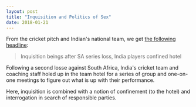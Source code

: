 ```yaml
---
layout: post
title: "Inquisition and Politics of Sex"
date: 2018-01-21
---
```


From the cricket pitch and Indian's national team, we get [the following
headline](https://timesofindia.indiatimes.com/sports/cricket/india-in-south-africa/inquisition-begins-after-sa-series-loss-india-players-confined-to-hotel/articleshow/62563339.cms): 

> Inquisition beings after SA series loss, India players confined hotel

Following a second losse against South Africa, India's cricket team and
coaching staff holed up in the team hotel for a series of group and one-on-one
meetings to figure out what is up with their performance. 

Here, inquisition is combined with a notion of confinement (to the hotel) and
interrogation in search of responsible parties. 




